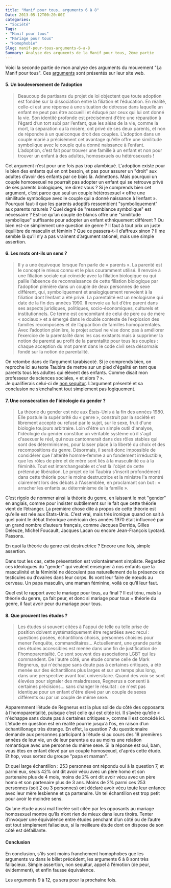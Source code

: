 ```yaml
---
title: "Manif pour tous, arguments 6 à 8"
Date: 2013-05-12T00:20:00Z
categories: 
- "Société"
Tags: 
- "Manif pour tous"
- "Mariage pour tous"
- "Homophobie"
Slug: manif-pour-tous-arguments-6-a-8
Summary: Analyse des arguments de la Manif pour tous, 2ème partie
---
```



Voici la seconde partie de mon analyse des arguments du mouvement "La Manif pour tous".
Ces [arguments](http://www.lamanifpourtous.fr/fr/widgetkit/comprendre-l-essentiel) sont présentés sur leur site web.

#### 5. Un bouleversement de l’adoption

> Beaucoup de partisans du projet de loi objectent que toute adoption est fondée sur la dissociation entre la filiation et l’éducation. En réalité, celle-ci est une réponse à une situation de détresse dans laquelle un enfant ne peut pas être accueilli et éduqué par ceux qui lui ont donné la vie. Son identité profonde est précisément d’être une réparation à l’égard d’un tort subi par l’enfant, que les aléas de la vie, comme la mort, la séparation ou la misère, ont privé de ses deux parents, et non de répondre à un quelconque droit des couples. L’adoption dans un couple marié a précisément cet avantage qu’elle offre une similitude symbolique avec le couple qui a donné naissance à l’enfant. L’adoption, c’est fait pour trouver une famille à un enfant et non pour trouver un enfant à des adultes, homosexuels ou hétérosexuels ! 

Cet argument n’est pour une fois pas trop alambiqué. L'adoption existe pour le bien des enfants qui en ont besoin, et pas pour assurer un "droit" aux adultes d’avoir des enfants par ce biais là. Admettons. 
Mais pourquoi un couple homosexuel ne pourrait pas adopter un enfant qui se retrouve privé de ses parents biologiques, me direz vous ? Si je comprends bien cet argument, c’est parce que seul un couple hétérosexuel « offre une similitude symbolique avec le couple qui a donné naissance à l’enfant ». Pourquoi faut-il que les parents adoptifs ressemblent "symboliquement" aux parents naturels ? Quel degré de "ressemblance symbolique" est nécessaire ? Est-ce qu’un couple de blancs offre une "similitude symbolique" suffisante pour adopter un enfant ethniquement différent ? Ou bien est-ce simplement une question de genre ? Il faut à tout prix un juste équilibre de masculin et féminin ? Que ce passera-t-il d’affreux sinon ?
Il me semble là qu’il n’y a pas vraiment d’argument rationel, mais une simple assertion.

#### 6. Les mots ont-ils un sens ?

> Il y a une équivoque lorsque l’on parle de « parents ». La parenté est le concept le mieux connu et le plus couramment utilisé. Il renvoie à une filiation sociale qui coïncide avec la filiation biologique ou qui pallie l’absence de reconnaissance de cette filiation biologique par l’adoption plénière dans un couple de deux personnes de sexe différent, qui, symboliquement et analogiquement renvoient à la filiation dont l’enfant a été privé. La parentalité est un néologisme qui date de la fin des années 1990. Il renvoie au fait d’être parent dans ses aspects juridiques, politiques, socio-économiques, culturels et institutionnels. Ce terme est concomitant de celui de père ou de mère « sociaux » et a émergé dans le double contexte de l’explosion des familles recomposées et de l’apparition de familles homoparentales. Avec l’adoption plénière, le projet actuel ne vise donc pas à améliorer l’exercice de la parentalité dans les cas existants mais à supprimer la notion de parenté au profit de la parentalité pour tous les couples : chaque acception du mot parent dans le code civil sera désormais fondé sur la notion de parentalité. 

On retombe dans de l’argument tarabiscoté. Si je comprends bien, on reproche ici au texte Taubira de mettre sur un pied d'égalité en tant que parents tous les adultes qui élèvent des enfants. Comme disait mon professeur de sciences sociales, « et alors ? ».  
Je qualifierais celui-ci de [non sequitur](http://fr.wikipedia.org/wiki/Non_sequitur). L’argument présenté et sa conclusion ne s’enchaînent tout simplement pas logiquement.

#### 7. Une consécration de l'idéologie du gender ?

> La théorie du gender est née aux États-Unis à la fin des années 1980. Elle postule la supériorité du « genre », construit par la société et librement accepté ou refusé par le sujet, sur le sexe, fruit d'une biologie toujours arbitraire. Loin d'être un simple outil d'analyse, l'idéologie du gender constitue un véritable système où il s'agit d'asexuer le réel, qui nous cantonnerait dans des rôles stables qui sont des déterminismes, pour laisser place à la liberté du choix et des recompositions du genre. Désormais, il serait donc impossible de considérer que l'altérité homme-femme a un fondement irréductible, que les rôles de père et de mère sont liés à la masculinité ou à la féminité. Tout est interchangeable et c'est là l'objet de cette prétendue libération. Le projet de loi Taubira s'inscrit profondément dans cette théorie pour le moins destructrice et la ministre l'a montré clairement lors des débats à l'Assemblée, en proclamant son but : « arracher les enfants au déterminisme de la famille ». 

C’est rigolo de nommer ainsi la théorie du genre, en laissant le mot "gender" en anglais, comme pour insister subtilement sur le fait que cette théorie vient de l’étranger. La première chose dite à propos de cette théorie est qu'elle est née aux États-Unis. C’est vrai, mais très ironique quand on sait à quel point le débat théorique américain des années 1970 était influencé par un grand nombre d’auteurs français, comme Jacques Derrida, Gilles Deleuze, Michel Foucault, Jacques Lacan ou encore Jean-François Lyotard. Passons.

En quoi la théorie du genre est destructrice ? Encore une fois, simple assertion.

Dans tout les cas, cette présentation est volontairement simpliste. Regardez ces idéologues du "gender" qui veulent enseigner à nos enfants que la masculinité et la féminité ne découlent pas naturellement de la présence de testicules ou d’ovaires dans leur corps. Ils vont leur faire de nœuds au cerveau. Un papa masculin, une maman féminine, voilà ce qu’il leur faut.

Quel est le rapport avec le mariage pour tous, au final ? Il est ténu, mais la théorie du genre, ça fait peur, et donc si mariage pour tous = théorie du genre, il faut avoir peur du mariage pour tous.


#### 8. Que prouvent les études ?

> Les études si souvent citées à l'appui de telle ou telle prise de position doivent systématiquement être regardées avec recul : questions posées, échantillons choisis, personnes choisies pour mener l'enquête, commanditaires... Actuellement, une grande partie des études accessibles est menée dans une fin de justification de l'homoparentalité. Ce sont souvent des associations LGBT qui les commandent. De l'autre côté, une étude comme celle de Mark Regnerus, qui n'échappe sans doute pas à certaines critiques, a été menée sur des échantillons plus larges et sur un temps plus long, dans une perspective avant tout universitaire. Quand des voix se sont élevées pour signaler des maladresses, Regnerus a consenti à certaines précisions... sans changer le résultat : ce n'est pas identique pour un enfant d'être élevé par un couple de sexes différents ou par un couple de même sexe. 

Apparemment l’étude de Regnerus est la plus solide du côté des opposants à l’homoparentalité, puisque c’est celle qui est citée ici.
Il s’avère qu’elle « n'échappe sans doute pas à certaines critiques », comme il est concédé ici.
L’étude en question est en réalité pourrie jusqu’à l'os, en raison d’un échantillonage très étrange. En effet, la question 7 du questionnaire demande aux personnes participant à l’étude si au cours des 18 premières années de leur vie, un de leur parents a eu au moins une relation romantique avec une personne du même sexe. Si la réponse est oui, bam, vous êtes en enfant élevé par un couple homosexuel, d'après cette étude. Et hop, vous sortez du groupe "papa et maman".

Et quel large échantillon : 253 personnes ont répondu oui à la question 7, et parmi eux, seuls 42% ont dit avoir vécu avec un père homo et son partenaire plus de 4 mois, moins de 2% ont dit avoir vécu avec un père homo et son partenaire plus de 3 ans. Moins de 2% parmi ces 253 personnes (soit 2 ou 3 personnes) ont déclaré avoir vécu toute leur enfance avec leur mère lesbienne et ça partenaire. Un tel échantillon est trop petit pour avoir le moindre sens.

Qu’une étude aussi mal ficelée soit citée par les opposants au mariage homosexuel montre qu’ils n’ont rien de mieux dans leurs tiroirs. Tenter d’invoquer une équivalence entre études penchant d’un côté ou de l’autre est tout simplement fallacieux, si la meilleure étude dont on dispose de son côté est défaillante.

#### Conclusion
En conclusion, s'ils sont moins franchement homophobes que les arguments vu dans le billet précédent, les arguments 6 à 8 sont très fallacieux. Simple assertion, non sequitur, appel à l’émotion (de peur, évidemment), et enfin fausse équivalence. 

Les arguments 9 à 12, ça sera pour la prochaine fois.

